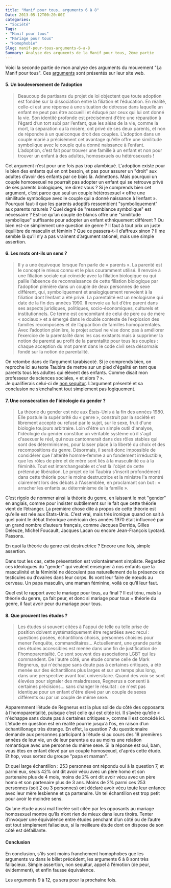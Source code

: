 ```yaml
---
title: "Manif pour tous, arguments 6 à 8"
Date: 2013-05-12T00:20:00Z
categories: 
- "Société"
Tags: 
- "Manif pour tous"
- "Mariage pour tous"
- "Homophobie"
Slug: manif-pour-tous-arguments-6-a-8
Summary: Analyse des arguments de la Manif pour tous, 2ème partie
---
```



Voici la seconde partie de mon analyse des arguments du mouvement "La Manif pour tous".
Ces [arguments](http://www.lamanifpourtous.fr/fr/widgetkit/comprendre-l-essentiel) sont présentés sur leur site web.

#### 5. Un bouleversement de l’adoption

> Beaucoup de partisans du projet de loi objectent que toute adoption est fondée sur la dissociation entre la filiation et l’éducation. En réalité, celle-ci est une réponse à une situation de détresse dans laquelle un enfant ne peut pas être accueilli et éduqué par ceux qui lui ont donné la vie. Son identité profonde est précisément d’être une réparation à l’égard d’un tort subi par l’enfant, que les aléas de la vie, comme la mort, la séparation ou la misère, ont privé de ses deux parents, et non de répondre à un quelconque droit des couples. L’adoption dans un couple marié a précisément cet avantage qu’elle offre une similitude symbolique avec le couple qui a donné naissance à l’enfant. L’adoption, c’est fait pour trouver une famille à un enfant et non pour trouver un enfant à des adultes, homosexuels ou hétérosexuels ! 

Cet argument n’est pour une fois pas trop alambiqué. L'adoption existe pour le bien des enfants qui en ont besoin, et pas pour assurer un "droit" aux adultes d’avoir des enfants par ce biais là. Admettons. 
Mais pourquoi un couple homosexuel ne pourrait pas adopter un enfant qui se retrouve privé de ses parents biologiques, me direz vous ? Si je comprends bien cet argument, c’est parce que seul un couple hétérosexuel « offre une similitude symbolique avec le couple qui a donné naissance à l’enfant ». Pourquoi faut-il que les parents adoptifs ressemblent "symboliquement" aux parents naturels ? Quel degré de "ressemblance symbolique" est nécessaire ? Est-ce qu’un couple de blancs offre une "similitude symbolique" suffisante pour adopter un enfant ethniquement différent ? Ou bien est-ce simplement une question de genre ? Il faut à tout prix un juste équilibre de masculin et féminin ? Que ce passera-t-il d’affreux sinon ?
Il me semble là qu’il n’y a pas vraiment d’argument rationel, mais une simple assertion.

#### 6. Les mots ont-ils un sens ?

> Il y a une équivoque lorsque l’on parle de « parents ». La parenté est le concept le mieux connu et le plus couramment utilisé. Il renvoie à une filiation sociale qui coïncide avec la filiation biologique ou qui pallie l’absence de reconnaissance de cette filiation biologique par l’adoption plénière dans un couple de deux personnes de sexe différent, qui, symboliquement et analogiquement renvoient à la filiation dont l’enfant a été privé. La parentalité est un néologisme qui date de la fin des années 1990. Il renvoie au fait d’être parent dans ses aspects juridiques, politiques, socio-économiques, culturels et institutionnels. Ce terme est concomitant de celui de père ou de mère « sociaux » et a émergé dans le double contexte de l’explosion des familles recomposées et de l’apparition de familles homoparentales. Avec l’adoption plénière, le projet actuel ne vise donc pas à améliorer l’exercice de la parentalité dans les cas existants mais à supprimer la notion de parenté au profit de la parentalité pour tous les couples : chaque acception du mot parent dans le code civil sera désormais fondé sur la notion de parentalité. 

On retombe dans de l’argument tarabiscoté. Si je comprends bien, on reproche ici au texte Taubira de mettre sur un pied d'égalité en tant que parents tous les adultes qui élèvent des enfants. Comme disait mon professeur de sciences sociales, « et alors ? ».  
Je qualifierais celui-ci de [non sequitur](http://fr.wikipedia.org/wiki/Non_sequitur). L’argument présenté et sa conclusion ne s’enchaînent tout simplement pas logiquement.

#### 7. Une consécration de l'idéologie du gender ?

> La théorie du gender est née aux États-Unis à la fin des années 1980. Elle postule la supériorité du « genre », construit par la société et librement accepté ou refusé par le sujet, sur le sexe, fruit d'une biologie toujours arbitraire. Loin d'être un simple outil d'analyse, l'idéologie du gender constitue un véritable système où il s'agit d'asexuer le réel, qui nous cantonnerait dans des rôles stables qui sont des déterminismes, pour laisser place à la liberté du choix et des recompositions du genre. Désormais, il serait donc impossible de considérer que l'altérité homme-femme a un fondement irréductible, que les rôles de père et de mère sont liés à la masculinité ou à la féminité. Tout est interchangeable et c'est là l'objet de cette prétendue libération. Le projet de loi Taubira s'inscrit profondément dans cette théorie pour le moins destructrice et la ministre l'a montré clairement lors des débats à l'Assemblée, en proclamant son but : « arracher les enfants au déterminisme de la famille ». 

C’est rigolo de nommer ainsi la théorie du genre, en laissant le mot "gender" en anglais, comme pour insister subtilement sur le fait que cette théorie vient de l’étranger. La première chose dite à propos de cette théorie est qu'elle est née aux États-Unis. C’est vrai, mais très ironique quand on sait à quel point le débat théorique américain des années 1970 était influencé par un grand nombre d’auteurs français, comme Jacques Derrida, Gilles Deleuze, Michel Foucault, Jacques Lacan ou encore Jean-François Lyotard. Passons.

En quoi la théorie du genre est destructrice ? Encore une fois, simple assertion.

Dans tout les cas, cette présentation est volontairement simpliste. Regardez ces idéologues du "gender" qui veulent enseigner à nos enfants que la masculinité et la féminité ne découlent pas naturellement de la présence de testicules ou d’ovaires dans leur corps. Ils vont leur faire de nœuds au cerveau. Un papa masculin, une maman féminine, voilà ce qu’il leur faut.

Quel est le rapport avec le mariage pour tous, au final ? Il est ténu, mais la théorie du genre, ça fait peur, et donc si mariage pour tous = théorie du genre, il faut avoir peur du mariage pour tous.


#### 8. Que prouvent les études ?

> Les études si souvent citées à l'appui de telle ou telle prise de position doivent systématiquement être regardées avec recul : questions posées, échantillons choisis, personnes choisies pour mener l'enquête, commanditaires... Actuellement, une grande partie des études accessibles est menée dans une fin de justification de l'homoparentalité. Ce sont souvent des associations LGBT qui les commandent. De l'autre côté, une étude comme celle de Mark Regnerus, qui n'échappe sans doute pas à certaines critiques, a été menée sur des échantillons plus larges et sur un temps plus long, dans une perspective avant tout universitaire. Quand des voix se sont élevées pour signaler des maladresses, Regnerus a consenti à certaines précisions... sans changer le résultat : ce n'est pas identique pour un enfant d'être élevé par un couple de sexes différents ou par un couple de même sexe. 

Apparemment l’étude de Regnerus est la plus solide du côté des opposants à l’homoparentalité, puisque c’est celle qui est citée ici.
Il s’avère qu’elle « n'échappe sans doute pas à certaines critiques », comme il est concédé ici.
L’étude en question est en réalité pourrie jusqu’à l'os, en raison d’un échantillonage très étrange. En effet, la question 7 du questionnaire demande aux personnes participant à l’étude si au cours des 18 premières années de leur vie, un de leur parents a eu au moins une relation romantique avec une personne du même sexe. Si la réponse est oui, bam, vous êtes en enfant élevé par un couple homosexuel, d'après cette étude. Et hop, vous sortez du groupe "papa et maman".

Et quel large échantillon : 253 personnes ont répondu oui à la question 7, et parmi eux, seuls 42% ont dit avoir vécu avec un père homo et son partenaire plus de 4 mois, moins de 2% ont dit avoir vécu avec un père homo et son partenaire plus de 3 ans. Moins de 2% parmi ces 253 personnes (soit 2 ou 3 personnes) ont déclaré avoir vécu toute leur enfance avec leur mère lesbienne et ça partenaire. Un tel échantillon est trop petit pour avoir le moindre sens.

Qu’une étude aussi mal ficelée soit citée par les opposants au mariage homosexuel montre qu’ils n’ont rien de mieux dans leurs tiroirs. Tenter d’invoquer une équivalence entre études penchant d’un côté ou de l’autre est tout simplement fallacieux, si la meilleure étude dont on dispose de son côté est défaillante.

#### Conclusion
En conclusion, s'ils sont moins franchement homophobes que les arguments vu dans le billet précédent, les arguments 6 à 8 sont très fallacieux. Simple assertion, non sequitur, appel à l’émotion (de peur, évidemment), et enfin fausse équivalence. 

Les arguments 9 à 12, ça sera pour la prochaine fois.

